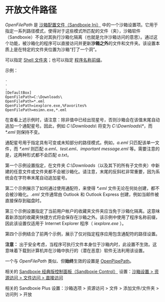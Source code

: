 # 开放文件路径

_OpenFilePath_ 是 [沙箱配置文件（Sandboxie Ini）](SandboxieIni.md) 中的一个沙箱设置项。它用于指定一系列路径模式，使得对于这些模式所匹配的文件（夹），沙箱软件（Sandboxie）不会对其执行沙箱化隔离（也就是允许沙箱访问的意思）。通过这个功能，被沙箱化的程序可以直接访问并更新**沙箱之外**的文件和文件夹。该设置本质上是在特定的文件夹位置为沙箱“打了一个洞”。

可以指定 [Shell 文件夹](ShellFolders.md)；也可以指定 [程序名称前缀](ProgramNamePrefix.md)。

示例：
```
.
.
.
[DefaultBox]
OpenFilePath=C:\Downloads\
OpenFilePath=*.eml
OpenFilePath=iexplore.exe,%Favorites%
OpenFilePath=msimn.exe,*.eml
```

在查看上述示例时，请注意：除非值中已经出现星号，否则沙箱会在该值末尾自动追加一个通配星号。因此，例如 _C:\Downloads\\_ 将变为 _C:\Downloads\\*_，而 _*.eml_ 则保持不变。

通配星号用于指定具有可变或未知部分的路径模式。例如，_a.eml_ 只匹配该单一文件，而 _*.eml_ 则匹配 _a.eml_、_test.eml_、_important message.eml_ 等。需要注意的是，这两种形式都不会匹配 _a.txt_。

第一个示例设置指定，在文件夹 _C:\Downloads_（以及其下的所有子文件夹）中新建的任意文件或文件夹都不会被沙箱化。请注意，末尾的反斜杠非常重要，因为系统会在字符串末尾自动追加星号。

第二个示例展示了如何通过使用通配符，来使得 _*.eml_ 文件无论在何处创建，都不会被沙箱化。_.eml_ 文件通常由 Outlook 和 Outlook Express 创建，例如当邮件被直接保存到磁盘时。

第三个示例设置指定了当前用户帐户的收藏夹文件夹应当免于沙箱化隔离。这意味着新添加的收藏夹快捷方式将会保存在沙箱之外。该示例中使用了程序名称前缀，因此该设置仅适用于 Internet Explorer 程序（ _iexplore.exe_ ）。

第四个示例结合了前两个示例，展示了仅对指定程序应用包含通配符的路径设置。

**注意：** 出于安全考虑，当程序可执行文件本身位于沙箱内时，此设置不生效。这意味着下载到计算机并在沙箱中执行的（潜在恶意）软件无法利用该设置。

一个与 _OpenFilePath_ 类似、但**始终**生效的设置是 [OpenPipePath](OpenPipePath.md)。

相关的 [Sandboxie 经典版控制面板（Sandboxie Control）](SandboxieControl.md) 设置：[沙箱设置 > 资源访问 > 文件访问 > 直接访问](ResourceAccessSettings.md#file-access--direct-access)

相关的 Sandboxie Plus 设置：沙箱选项 > 资源访问 > 文件 > 添加文件/文件夹 > 访问列 > 开放
